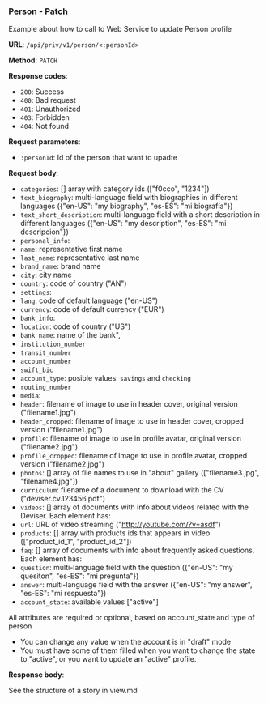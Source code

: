 ### Person - Patch

Example about how to call to Web Service to update Person profile

**URL**: `/api/priv/v1/person/<:personId>`

**Method**: `PATCH`

**Response codes**: 
* `200`: Success
* `400`: Bad request
* `401`: Unauthorized
* `403`: Forbidden
* `404`: Not found

**Request parameters**:
* `:personId`: Id of the person that want to upadte
  
**Request body**: 
* `categories`: [] array with category ids (["f0cco", "1234"]) 
* `text_biography`: multi-language field with biographies in different languages ({"en-US": "my biography", "es-ES": "mi biografía"}) 
* `text_short_description`: multi-language field with a short description in different languages ({"en-US": "my description", "es-ES": "mi descripcion"}) 
* `personal_info`: 
 * `name`: representative first name 
 * `last_name`: representative last name 
 * `brand_name`: brand name 
 * `city`: city name
 * `country`: code of country ("AN")
* `settings`:
 * `lang`: code of default language ("en-US")
 * `currency`: code of default currency ("EUR")
 * `bank_info`:
  * `location`: code of country ("US")
  * `bank_name`: name of the bank",
  * `institution_number`
  * `transit_number`
  * `account_number`
  * `swift_bic`
  * `account_type`: posible values: `savings` and `checking`
  * `routing_number`
* `media`: 
 * `header`: filename of image to use in header cover, original version ("filename1.jpg")
 * `header_cropped`: filename of image to use in header cover, cropped version ("filename1.jpg")
 * `profile`: filename of image to use in profile avatar, original version ("filename2.jpg")
 * `profile_cropped`: filename of image to use in profile avatar, cropped version ("filename2.jpg")
 * `photos`: [] array of file names to use in "about" gallery (["filename3.jpg", "filename4.jpg"])
* `curriculum`: filename of a document to download with the CV ("deviser.cv.123456.pdf")
* `videos`: [] array of documents with info about videos related with the Deviser. Each element has:
 * `url`: URL of video streaming ("http://youtube.com/?v=asdf")
 * `products`: [] array with products ids that appears in video (["product_id_1", "product_id_2"])
* `faq`: [] array of documents with info about frequently asked questions. Each element has:
 * `question`: multi-language field with the question ({"en-US": "my quesiton", "es-ES": "mi pregunta"})
 * `answer`: multi-language field with the answer ({"en-US": "my answer", "es-ES": "mi respuesta"})
* `account_state`: available values ["active"]

All attributes are required or optional, based on account_state and type of person
 
* You can change any value when the account is in "draft" mode
* You must have some of them filled when you want to change the state to "active", or you want to update an "active" profile.


**Response body**:

See the structure of a story in view.md